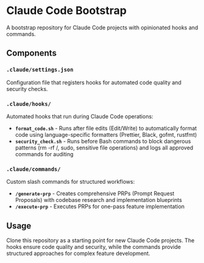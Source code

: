 # Claude Code Bootstrap

A bootstrap repository for Claude Code projects with opinionated hooks and commands.

## Components

### `.claude/settings.json`
Configuration file that registers hooks for automated code quality and security checks.

### `.claude/hooks/`
Automated hooks that run during Claude Code operations:

- **`format_code.sh`** - Runs after file edits (Edit/Write) to automatically format code using language-specific formatters (Prettier, Black, gofmt, rustfmt)
- **`security_check.sh`** - Runs before Bash commands to block dangerous patterns (rm -rf /, sudo, sensitive file operations) and logs all approved commands for auditing

### `.claude/commands/`
Custom slash commands for structured workflows:

- **`/generate-prp`** - Creates comprehensive PRPs (Prompt Request Proposals) with codebase research and implementation blueprints
- **`/execute-prp`** - Executes PRPs for one-pass feature implementation

## Usage

Clone this repository as a starting point for new Claude Code projects. The hooks ensure code quality and security, while the commands provide structured approaches for complex feature development.
